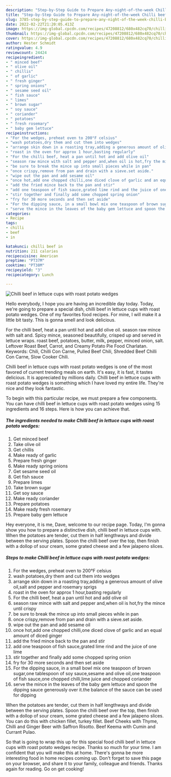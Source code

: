```yaml
---
description: "Step-by-Step Guide to Prepare Any-night-of-the-week Chilli beef in lettuce cups with roast potato wedges"
title: "Step-by-Step Guide to Prepare Any-night-of-the-week Chilli beef in lettuce cups with roast potato wedges"
slug: 3785-step-by-step-guide-to-prepare-any-night-of-the-week-chilli-beef-in-lettuce-cups-with-roast-potato-wedges
date: 2022-02-22T21:20:05.413Z
image: https://img-global.cpcdn.com/recipes/47208812/680x482cq70/chilli-beef-in-lettuce-cups-with-roast-potato-wedges-recipe-main-photo.jpg
thumbnail: https://img-global.cpcdn.com/recipes/47208812/680x482cq70/chilli-beef-in-lettuce-cups-with-roast-potato-wedges-recipe-main-photo.jpg
cover: https://img-global.cpcdn.com/recipes/47208812/680x482cq70/chilli-beef-in-lettuce-cups-with-roast-potato-wedges-recipe-main-photo.jpg
author: Hester Schmidt
ratingvalue: 4.9
reviewcount: 24424
recipeingredient:
- " minced beef"
- " olive oil"
- " chillis"
- " of garlic"
- " fresh ginger"
- " spring onions"
- " sesame seed oil"
- " fish sauce"
- " limes"
- " brown sugar"
- " soy sauce"
- " coriander"
- " potatoes"
- " fresh rosemary"
- " baby gem lettuce"
recipeinstructions:
- "For the wedges, preheat oven to 200°F celsius"
- "wash potatoes,dry them and cut them into wedges"
- "arrange skin down in a roasting tray,adding a generous amount of olive oil,salt and pepper and rosemary sprigs"
- "roast in the oven for approx 1 hour,basting regularly"
- "For the chilli beef, heat a pan until hot and add olive oil"
- "season raw mince with salt and pepper and,when oil is hot,fry the mince until crispy"
- "be sure to break the mince up into small pieces while in pan"
- "once crispy,remove from pan and drain with a sieve.set aside."
- "wipe out the pan and add sesame oil"
- "once hot,add one chopped chilli,one diced clove of garlic and an equal amount of diced ginger"
- "add the fried mince back to the pan and stir"
- "add one teaspoon of fish sauce,grated lime rind and the juice of one lime"
- "stir together and finally add some chopped spring onion"
- "fry for 30 more seconds and then set aside"
- "For the dipping sauce, in a small bowl mix one teaspoon of brown sugar,one tablespoon of soy sauce,sesame and olive oil,one teaspoon of fish sauce,one chopped chilli,lime juice and chopped coriander"
- "serve the mince in the leaves of the baby gem lettuce and spoon the dipping sauce generously over it.the balance of the sauce can be used for dipping"
categories:
- Recipe
tags:
- chilli
- beef
- in

katakunci: chilli beef in 
nutrition: 211 calories
recipecuisine: American
preptime: "PT37M"
cooktime: "PT38M"
recipeyield: "3"
recipecategory: Lunch

---
```



![Chilli beef in lettuce cups with roast potato wedges](https://img-global.cpcdn.com/recipes/47208812/680x482cq70/chilli-beef-in-lettuce-cups-with-roast-potato-wedges-recipe-main-photo.jpg)

Hello everybody, I hope you are having an incredible day today. Today, we're going to prepare a special dish, chilli beef in lettuce cups with roast potato wedges. One of my favorites food recipes. For mine, I will make it a little bit tasty. This is gonna smell and look delicious.

For the chilli beef, heat a pan until hot and add olive oil. season raw mince with salt and. Spicy mince, seasoned beautifully, crisped up and served in lettuce wraps. roast beef, potatoes, butter, milk, pepper, minced onion, salt. Leftover Roast Beef, Carrot, and Creamy Potato Pie Food Charlatan. Keywords: Chili, Chilli Con Carne, Pulled Beef Chili, Shredded Beef Chilli Con Carne, Slow Cooker Chili.

Chilli beef in lettuce cups with roast potato wedges is one of the most favored of current trending meals on earth. It's easy, it is fast, it tastes delicious. It is appreciated by millions daily. Chilli beef in lettuce cups with roast potato wedges is something which I have loved my entire life. They're nice and they look fantastic.


To begin with this particular recipe, we must prepare a few components. You can have chilli beef in lettuce cups with roast potato wedges using 15 ingredients and 16 steps. Here is how you can achieve that.

<!--inarticleads1-->

##### The ingredients needed to make Chilli beef in lettuce cups with roast potato wedges:

1. Get  minced beef
1. Take  olive oil
1. Get  chillis
1. Make ready  of garlic
1. Prepare  fresh ginger
1. Make ready  spring onions
1. Get  sesame seed oil
1. Get  fish sauce
1. Prepare  limes
1. Take  brown sugar
1. Get  soy sauce
1. Make ready  coriander
1. Prepare  potatoes
1. Make ready  fresh rosemary
1. Prepare  baby gem lettuce


Hey everyone, it is me, Dave, welcome to our recipe page. Today, I&#39;m gonna show you how to prepare a distinctive dish, chilli beef in lettuce cups with. When the potatoes are tender, cut them in half lengthways and divide between the serving plates. Spoon the chilli beef over the top, then finish with a dollop of sour cream, some grated cheese and a few jalapeno slices. 

<!--inarticleads2-->

##### Steps to make Chilli beef in lettuce cups with roast potato wedges:

1. For the wedges, preheat oven to 200°F celsius
1. wash potatoes,dry them and cut them into wedges
1. arrange skin down in a roasting tray,adding a generous amount of olive oil,salt and pepper and rosemary sprigs
1. roast in the oven for approx 1 hour,basting regularly
1. For the chilli beef, heat a pan until hot and add olive oil
1. season raw mince with salt and pepper and,when oil is hot,fry the mince until crispy
1. be sure to break the mince up into small pieces while in pan
1. once crispy,remove from pan and drain with a sieve.set aside.
1. wipe out the pan and add sesame oil
1. once hot,add one chopped chilli,one diced clove of garlic and an equal amount of diced ginger
1. add the fried mince back to the pan and stir
1. add one teaspoon of fish sauce,grated lime rind and the juice of one lime
1. stir together and finally add some chopped spring onion
1. fry for 30 more seconds and then set aside
1. For the dipping sauce, in a small bowl mix one teaspoon of brown sugar,one tablespoon of soy sauce,sesame and olive oil,one teaspoon of fish sauce,one chopped chilli,lime juice and chopped coriander
1. serve the mince in the leaves of the baby gem lettuce and spoon the dipping sauce generously over it.the balance of the sauce can be used for dipping


When the potatoes are tender, cut them in half lengthways and divide between the serving plates. Spoon the chilli beef over the top, then finish with a dollop of sour cream, some grated cheese and a few jalapeno slices. You can do this with chicken fillet, turkey fillet. Beef Cheeks with Thyme, Chilli and Ginger Beer with Saffron Risotto. Beef Keema with Cumin and Currant Pulao. 

So that is going to wrap this up for this special food chilli beef in lettuce cups with roast potato wedges recipe. Thanks so much for your time. I am confident that you will make this at home. There's gonna be more interesting food in home recipes coming up. Don't forget to save this page on your browser, and share it to your family, colleague and friends. Thanks again for reading. Go on get cooking!
